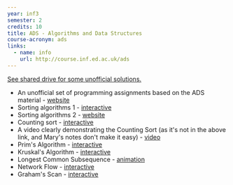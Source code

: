 ```yaml
---
year: inf3
semester: 2
credits: 10
title: ADS - Algorithms and Data Structures
course-acronym: ads
links:
  - name: info
    url: http://course.inf.ed.ac.uk/ads
---
```


<u>See shared drive for some unofficial solutions.</u>

*   An unofficial set of programming assignments based on the ADS material - [website](http://uoeadspractice.wordpress.com/)
*   Sorting algorithms 1 - [interactive](http://www.bluffton.edu/~nesterd/java/SortingDemo.html)
*   Sorting algorithms 2 - [website](http://www.sorting-algorithms.com/)
*   Counting sort - [interactive](http://www.cs.miami.edu/~burt/learning/Csc517.091/workbook/countingsort.html)
*   A video clearly demonstrating the Counting Sort (as it's not in the above link, and Mary's notes don't make it easy) - [video](http://youtu.be/_q0OOXo4l7E)
*   Prim's Algorithm - [interactive](http://students.ceid.upatras.gr/~papagel/project/prim.htm)
*   Kruskal's Algorithm - [interactive](http://students.ceid.upatras.gr/~papagel/project/kruskal.htm)
*   Longest Common Subsequence - [animation](http://wordaligned.org/articles/longest-common-subsequence)
*   Network Flow - [interactive](http://www-b2.is.tokushima-u.ac.jp/~ikeda/suuri/maxflow/Maxflow.shtml)
*   Graham's Scan - [interactive](http://riot.ieor.berkeley.edu/riot/Applications/ConvexHull/CHApplet.html)
